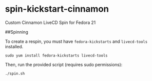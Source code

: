 spin-kickstart-cinnamon
=======================

Custom Cinnamon LiveCD Spin for Fedora 21

##Spinning

To create a respin, you must have `fedora-kickstarts` and `livecd-tools` installed.

    sudo yum install fedora-kickstarts livecd-tools

Then, run the provided script (requires sudo permissions):

    ./spin.sh

